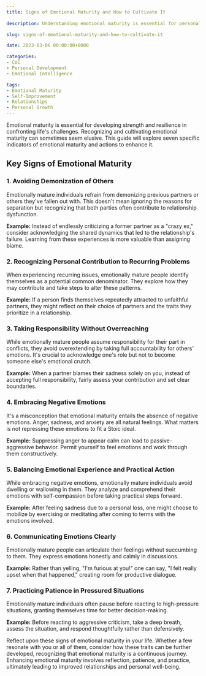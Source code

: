 ```yaml
---
title: Signs of Emotional Maturity and How to Cultivate It
 
description: Understanding emotional maturity is essential for personal growth and relationship success. This post explores seven signs of emotional maturity and offers guidance for developing these traits.

slug: signs-of-emotional-maturity-and-how-to-cultivate-it

date: 2023-03-06 00:00:00+0000

categories:
- CoC
- Personal Development
- Emotional Intelligence

tags:
- Emotional Maturity
- Self-Improvement
- Relationships
- Personal Growth
---
```


Emotional maturity is essential for developing strength and resilience in confronting life's challenges. Recognizing and cultivating emotional maturity can sometimes seem elusive. This guide will explore seven specific indicators of emotional maturity and actions to enhance it.

## Key Signs of Emotional Maturity

### 1. Avoiding Demonization of Others

Emotionally mature individuals refrain from demonizing previous partners or others they've fallen out with. This doesn't mean ignoring the reasons for separation but recognizing that both parties often contribute to relationship dysfunction.

**Example:** Instead of endlessly criticizing a former partner as a "crazy ex," consider acknowledging the shared dynamics that led to the relationship's failure. Learning from these experiences is more valuable than assigning blame.

### 2. Recognizing Personal Contribution to Recurring Problems

When experiencing recurring issues, emotionally mature people identify themselves as a potential common denominator. They explore how they may contribute and take steps to alter these patterns.

**Example:** If a person finds themselves repeatedly attracted to unfaithful partners, they might reflect on their choice of partners and the traits they prioritize in a relationship.

### 3. Taking Responsibility Without Overreaching

While emotionally mature people assume responsibility for their part in conflicts, they avoid overextending by taking full accountability for others' emotions. It's crucial to acknowledge one's role but not to become someone else's emotional crutch.

**Example:** When a partner blames their sadness solely on you, instead of accepting full responsibility, fairly assess your contribution and set clear boundaries.

### 4. Embracing Negative Emotions

It's a misconception that emotional maturity entails the absence of negative emotions. Anger, sadness, and anxiety are all natural feelings. What matters is not repressing these emotions to fit a Stoic ideal.

**Example:** Suppressing anger to appear calm can lead to passive-aggressive behavior. Permit yourself to feel emotions and work through them constructively.

### 5. Balancing Emotional Experience and Practical Action

While embracing negative emotions, emotionally mature individuals avoid dwelling or wallowing in them. They analyze and comprehend their emotions with self-compassion before taking practical steps forward.

**Example:** After feeling sadness due to a personal loss, one might choose to mobilize by exercising or meditating after coming to terms with the emotions involved.

### 6. Communicating Emotions Clearly

Emotionally mature people can articulate their feelings without succumbing to them. They express emotions honestly and calmly in discussions.

**Example:** Rather than yelling, "I'm furious at you!" one can say, "I felt really upset when that happened," creating room for productive dialogue.

### 7. Practicing Patience in Pressured Situations

Emotionally mature individuals often pause before reacting to high-pressure situations, granting themselves time for better decision-making.

**Example:** Before reacting to aggressive criticism, take a deep breath, assess the situation, and respond thoughtfully rather than defensively.

Reflect upon these signs of emotional maturity in your life. Whether a few resonate with you or all of them, consider how these traits can be further developed, recognizing that emotional maturity is a continuous journey. Enhancing emotional maturity involves reflection, patience, and practice, ultimately leading to improved relationships and personal well-being.

